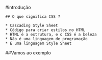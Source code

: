 
#introdução

    ## O que significa CSS ?

    * Cascading Style Sheet
    * Código para criar estilos no HTML
    * HTML é a estrutura, e o CSS é a beleza
    * Não é uma linguagem de programação
    * É uma linguagem Style Sheet

##Vamos ao exemplo